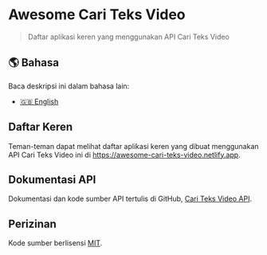 # Awesome Cari Teks Video

> Daftar aplikasi keren yang menggunakan API Cari Teks Video

## 🌎 Bahasa

Baca deskripsi ini dalam bahasa lain:

- [🇬🇧 English](./readme.md)

## Daftar Keren

Teman-teman dapat melihat daftar aplikasi keren yang dibuat menggunakan API Cari Teks Video ini di https://awesome-cari-teks-video.netlify.app.

## Dokumentasi API

Dokumentasi dan kode sumber API tertulis di GitHub, [Cari Teks Video API](https://github.com/jefrydco/cari-teks-video-api/blob/main/readme-id.md#dokumentasi-api).

## Perizinan

Kode sumber berlisensi [MIT](./license.md).
